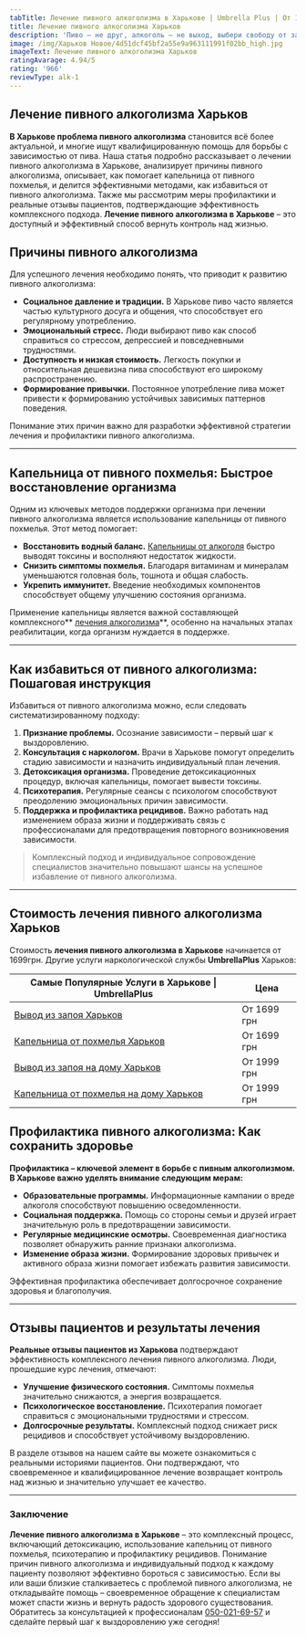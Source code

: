 ```yaml
---
tabTitle: Лечение пивного алкоголизма в Харькове | Umbrella Plus | От 1699 грн
title: Лечение пивного алкоголизма Харьков
description: 'Пиво – не друг, алкоголь – не выход, выбери свободу от зависимости!'
image: /img/Харьков Новое/4d51dcf45bf2a55e9a963111991f02bb_high.jpg
imageText: Лечение пивного алкоголизма Харьков
ratingAvarage: 4.94/5
rating: '966'
reviewType: alk-1
---
```


## Лечение пивного алкоголизма Харьков

**В Харькове проблема пивного алкоголизма** становится всё более актуальной, и многие ищут квалифицированную помощь для борьбы с зависимостью от пива. Наша статья подробно рассказывает о лечении пивного алкоголизма в Харькове, анализирует причины пивного алкоголизма, описывает, как помогает капельница от пивного похмелья, и делится эффективными методами, как избавиться от пивного алкоголизма. Также мы рассмотрим меры профилактики и реальные отзывы пациентов, подтверждающие эффективность комплексного подхода. **Лечение пивного алкоголизма в Харькове** – это доступный и эффективный способ вернуть контроль над жизнью.

## Причины пивного алкоголизма

Для успешного лечения необходимо понять, что приводит к развитию пивного алкоголизма:

* **Социальное давление и традиции.** В Харькове пиво часто является частью культурного досуга и общения, что способствует его регулярному употреблению.
* **Эмоциональный стресс.** Люди выбирают пиво как способ справиться со стрессом, депрессией и повседневными трудностями.
* **Доступность и низкая стоимость.** Легкость покупки и относительная дешевизна пива способствуют его широкому распространению.
* **Формирование привычки.** Постоянное употребление пива может привести к формированию устойчивых зависимых паттернов поведения.

Понимание этих причин важно для разработки эффективной стратегии лечения и профилактики пивного алкоголизма.

***

## Капельница от пивного похмелья: Быстрое восстановление организма

Одним из ключевых методов поддержки организма при лечении пивного алкоголизма является использование капельницы от пивного похмелья. Этот метод помогает:

* **Восстановить водный баланс.** [Капельницы от алкоголя](https://umbrella-plus.com.ua/kharkiv/kapelnica_ot_alkogola_kharkiv/) быстро выводят токсины и восполняют недостаток жидкости.
* **Снизить симптомы похмелья.** Благодаря витаминам и минералам уменьшаются головная боль, тошнота и общая слабость.
* **Укрепить иммунитет.** Введение необходимых компонентов способствует общему улучшению состояния организма.

Применение капельницы является важной составляющей комплексного** [лечения алкоголизма](https://umbrella-plus.com.ua/kharkiv/lechenie-alkogolizma-kharkiv/)**, особенно на начальных этапах реабилитации, когда организм нуждается в поддержке.

***

## Как избавиться от пивного алкоголизма: Пошаговая инструкция

Избавиться от пивного алкоголизма можно, если следовать систематизированному подходу:

1. **Признание проблемы.** Осознание зависимости – первый шаг к выздоровлению.
2. **Консультация с наркологом.** Врачи в Харькове помогут определить стадию зависимости и назначить индивидуальный план лечения.
3. **Детоксикация организма.** Проведение детоксикационных процедур, включая капельницы, помогает вывести токсины.
4. **Психотерапия.** Регулярные сеансы с психологом способствуют преодолению эмоциональных причин зависимости.
5. **Поддержка и профилактика рецидивов.** Важно работать над изменением образа жизни и поддерживать связь с профессионалами для предотвращения повторного возникновения зависимости.

> Комплексный подход и индивидуальное сопровождение специалистов значительно повышают шансы на успешное избавление от пивного алкоголизма.

***

## Стоимость лечения пивного алкоголизма Харьков

Стоимость **лечения пивного алкоголизма в Харькове** начинается от 1699грн. Другие услуги наркологической службы **UmbrellaPlus** Харьков:

| Самые Популярные Услуги в Харькове \| UmbrellaPlus                                                                    | Цена        |
| --------------------------------------------------------------------------------------------------------------------- | ----------- |
| [Вывод из запоя Харьков](https://umbrella-plus.com.ua/kharkiv/vivod-iz-zapoia-kharkiv/)                               | От 1699 грн |
| [Капельница от похмелья Харьков](https://umbrella-plus.com.ua/kharkiv/kapelnica_ot_alkogola_kharkiv/)                 | От 1699 грн |
| [Вывод из запоя на дому Харьков](https://umbrella-plus.com.ua/kharkiv/vivod-iz-zapoia-na-domy-kharkiv/)               | От 1999 грн |
| [Капельница от похмелья на дому Харьков](https://umbrella-plus.com.ua/kharkiv/kapelnica_ot_alkogola_na_domy_kharkiv/) | От 1999 грн |

## Профилактика пивного алкоголизма: Как сохранить здоровье

**Профилактика – ключевой элемент в борьбе с пивным алкоголизмом. В Харькове важно уделять внимание следующим мерам:**

* **Образовательные программы.** Информационные кампании о вреде алкоголя способствуют повышению осведомленности.
* **Социальная поддержка.** Помощь со стороны семьи и друзей играет значительную роль в предотвращении зависимости.
* **Регулярные медицинские осмотры.** Своевременная диагностика позволяет обнаружить ранние признаки алкоголизма.
* **Изменение образа жизни.** Формирование здоровых привычек и активного образа жизни помогает избежать развития зависимости.

Эффективная профилактика обеспечивает долгосрочное сохранение здоровья и благополучия.

***

## Отзывы пациентов и результаты лечения

**Реальные отзывы пациентов из Харькова** подтверждают эффективность комплексного лечения пивного алкоголизма. Люди, прошедшие курс лечения, отмечают:

* **Улучшение физического состояния.** Симптомы похмелья значительно снижаются, а энергия возвращается.
* **Психологическое восстановление.** Психотерапия помогает справиться с эмоциональными трудностями и стрессом.
* **Долгосрочные результаты.** Комплексный подход снижает риск рецидивов и способствует устойчивому выздоровлению.

В разделе отзывов на нашем сайте вы можете ознакомиться с реальными историями пациентов. Они подтверждают, что своевременное и квалифицированное лечение возвращает контроль над жизнью и значительно улучшает ее качество.

***

### Заключение

**Лечение пивного алкоголизма в Харькове** – это комплексный процесс, включающий детоксикацию, использование капельниц от пивного похмелья, психотерапию и профилактику рецидивов. Понимание причин пивного алкоголизма и индивидуальный подход к каждому пациенту позволяют эффективно бороться с зависимостью. Если вы или ваши близкие сталкиваетесь с проблемой пивного алкоголизма, не откладывайте помощь – своевременное обращение к специалистам может спасти жизнь и вернуть радость здорового существования. Обратитесь за консультацией к профессионалам [050-021-69-57](tel:0500216957) и сделайте первый шаг к выздоровлению уже сегодня!
